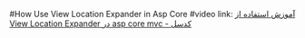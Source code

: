 #How Use View Location Expander in Asp Core
#video link:
[آموزش استفاده از View Location Expander در asp core mvc - کدسل](https://codecell.ir/course/7c56?utm_source=github&utm_medium=Readme&utm_campaign=gitMarketing)
